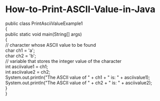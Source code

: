 # How-to-Print-ASCII-Value-in-Java
public class PrintAsciiValueExample1   
{  
public static void main(String[] args)   
{  
// character whose ASCII value to be found  
char ch1 = 'a';  
char ch2 = 'b';  
// variable that stores the integer value of the character  
int asciivalue1 = ch1;  
int asciivalue2 = ch2;  
System.out.println("The ASCII value of " + ch1 + " is: " + asciivalue1);  
System.out.println("The ASCII value of " + ch2 + " is: " + asciivalue2);  
}  
}  
